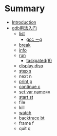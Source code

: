 # Summary

* [Introduction](README.md)
* [gdb用法入门](gdb.md)
  * [list](gdb/list.md)
    * [gcc －g](gdb/list/gcc-g.md)
  * [break](gdb/break.md)
  * [info](gdb/info.md)
  * [run](gdb/run.md)
    * [taskgated\(8\)](gdb/run/taskgated8.md)
  * [display  disp](gdb/display-disp.md)
  * [step  s](gdb/step-s.md)
  * next  n
  * [print  p](gdb/print-p.md)
  * [continue  c](gdb/continue-c.md)
  * [set var name=v](gdb/set-var-namev.md)
  * [start  st](gdb/start-st.md)
  * file
  * kill
  * [watch](gdb/watch.md)
  * [backtrace  bt](gdb/backtrace-bt.md)
  * frame  f
  * quit  q

